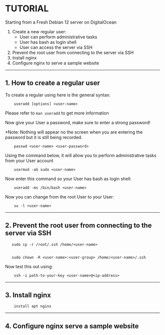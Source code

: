 # ﻿TUTORIAL

Starting from a Fresh Debian 12 server on DigitalOcean

1. Create a new regular user:
    - User can perform administrative tasks
    - User has bash as login shell
    - User can access the server via SSH
2. Prevent the root user from connecting to the server via SSH
3. Install nginx
4. Configure nginx to serve a sample website
    
   
---
    
    
## 1. How to create a regular user

To create a regular using here is the general syntax:

        useradd [options] <user-name>

Please refer to `man useradd` to get more information

Now give your User a password, make sure to enter a strong password! 

*Note: Nothing will appear no the screen when you are entering the password but it is still being recorded. 

        passwd <user-name> <user-password>


Using the command below, it will allow you to perform administrative tasks from your User account 

        usermod -aG sudo <user-name>

Now enter this command so your User has bash as login shell: 

        useradd -ms /bin/bash <user-name>
        
Now you can change from the root User to your User: 

        su -l <user-name>


---


## 2. Prevent the root user from connecting to the server via SSH

       sudo cp -r /root/.ssh /home/<user-name>


       sudo chown -R <user-name>:<user-group> /home/<user-name>/.ssh
   

Now test this out using:

        ssh -i path-to-your-key <user-name>@<ip-address>
    

---



## 3. Install nginx

        install apt nginx



---


## 4. Configure nginx serve a sample website


